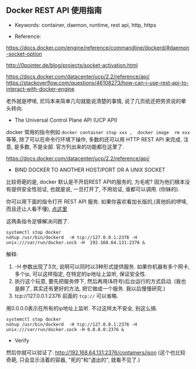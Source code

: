 Docker  REST API 使用指南
--

- Keywords:  container, daemon, runtime, rest api, http, https


- Reference: 

 https://docs.docker.com/engine/reference/commandline/dockerd/#daemon-socket-option

 http://0pointer.de/blog/projects/socket-activation.html

 https://docs.docker.com/datacenter/ucp/2.2/reference/api/
 https://stackoverflow.com/questions/46108273/how-can-i-use-rest-api-to-interact-with-docker-engine
 
老外就是啰嗦, 尼玛本来简单几句就能说清楚的事情, 说了几页纸还把劳资说的晕头转向.

- The Universal Control Plane API (UCP API)

docker 常用的指令例如 ``` docker container stop xxx ,  docker image  rm xxx  ``` 等等, 除了可以在命令行环境下操作, 多数的还可以用 HTTP REST API 来完成.
注意, 是多数, 不是全部.  官方列出来的功能都在这里了.

https://docs.docker.com/datacenter/ucp/2.2/reference/api/


- BIND DOCKER TO ANOTHER HOST/PORT OR A UNIX SOCKET

比较奇葩的是, docker 默认是不开启REST API的服务的, 为毛呢?  因为他们根本没有提供安全性验证, 也就是说, 一旦打开了, 不用验证, 谁都可以调用. (你妹的).

你可以用下面的指令打开 REST API 服务.  如果你喜欢看加长版的,(真他妈的啰嗦, 而且还让人看不懂), [点这里](https://docs.docker.com/engine/reference/commandline/dockerd/#daemon-socket-option) 

这两条指令足够解决问题了.

```
systemctl stop docker
nohup /usr/bin/dockerd  -H tcp://127.0.0.1:2376 -H unix:///var/run/docker.sock -H  192.168.64.131:2376 &
```

解释:  

1.  -H  参数出现了3次,  说明可以同时以3种形式提供服务.  如果你机器有多个网卡,多个ip, 可以这样指定, 在特定的ip地址上监听, 保证安全性.
2.  执行这个玩意, 要先把服务停下, 然后再用(&符号)后台运行的方式启动. (我也是醉了, 其实还有更好的方法, 把它做成一个服务. 我以后慢慢研究.) 
3.  tcp://127.0.0.1:2376  前面的 ``` tcp:// ``` 可以省略. 


用0.0.0.0表示在所有的ip地址上监听. 不过这样太不安全, 别这么搞.
```
systemctl stop docker
nohup /usr/bin/dockerd  -H tcp://127.0.0.1:2376 -H unix:///var/run/docker.sock -H 0.0.0.0:2376 &
```

- Verify

然后你就可以验证了:   http://192.168.64.131:2376/containers/json   (这个也比较奇葩, 只会显示活着的容器, "死的"和"退出的", 就看不见了.)